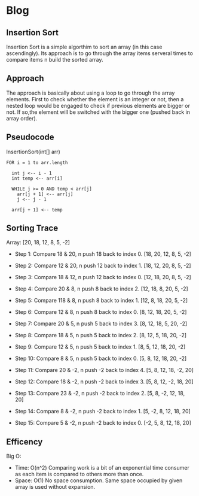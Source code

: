 # Blog

## Insertion Sort

Insertion Sort is a simple algorthim to sort an array (in this case ascendingly). Its approach is to go through the array items serveral times to compare items n build the sorted array.

## Approach

The approach is basically about using a loop to go through the array elements. First to check whether the element is an integer or not, then a nested loop would be engaged to check if previous elements are bigger or not. If so,the element will be switched with the bigger one (pushed back in array order).

## Pseudocode

 InsertionSort(int[] arr)

    FOR i = 1 to arr.length

      int j <-- i - 1
      int temp <-- arr[i]

      WHILE j >= 0 AND temp < arr[j]
        arr[j + 1] <-- arr[j]
        j <-- j - 1

      arr[j + 1] <-- temp

## Sorting Trace

Array: [20, 18, 12, 8, 5, -2]

- Step 1: Compare 18 & 20, n push 18 back to index 0.
  [18, 20, 12, 8, 5, -2]

- Step 2: Compare 12 & 20, n push 12 back to index 1.
  [18, 12, 20, 8, 5, -2]

- Step 3: Compare 18 & 12, n push 12 back to index 0.
  [12, 18, 20, 8, 5, -2]

- Step 4: Compare 20 & 8, n push 8 back to index 2.
  [12, 18, 8, 20, 5, -2]

- Step 5: Compare 118 & 8, n push 8 back to index 1.
  [12, 8, 18, 20, 5, -2]

- Step 6: Compare 12 & 8, n push 8 back to index 0.
  [8, 12, 18, 20, 5, -2]

- Step 7: Compare 20 & 5, n push 5 back to index 3.
  [8, 12, 18, 5, 20, -2]

- Step 8: Compare 18 & 5, n push 5 back to index 2.
  [8, 12, 5, 18, 20, -2]

- Step 9: Compare 12 & 5, n push 5 back to index 1.
  [8, 5, 12, 18, 20, -2]

- Step 10: Compare 8 & 5, n push 5 back to index 0.
  [5, 8, 12, 18, 20, -2]

- Step 11: Compare 20 & -2, n push -2 back to index 4.
  [5, 8, 12, 18, -2, 20]

- Step 12: Compare 18 & -2, n push -2 back to index 3.
  [5, 8, 12, -2, 18, 20]

- Step 13: Compare 23 & -2, n push -2 back to index 2.
  [5, 8, -2, 12, 18, 20]

- Step 14: Compare 8 & -2, n push -2 back to index 1.
  [5, -2, 8, 12, 18, 20]

- Step 15: Compare 5 & -2, n push -2 back to index 0.
  [-2, 5, 8, 12, 18, 20]

## Efficency

Big O:

- Time: O(n^2)
  Comparing work is a bit of an exponential time consumer as each item is compared to others more than once.
- Space: O(1)
  No space consumption. Same space occupied by given array is used without expansion.
